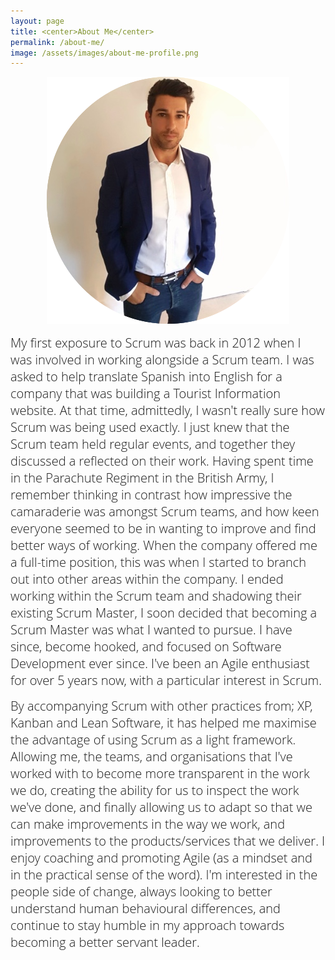 ```yaml
---
layout: page
title: <center>About Me</center>
permalink: /about-me/
image: /assets/images/about-me-profile.png
---
```


<p style="text-align:center;"><img src="/assets/images/about-me-profile.png"></p>

<span style="color:#00000; font-family: 'open sans'; font-size: 1em; font-size: 20px; font-weight: 200; hyphens: none;">My first exposure to Scrum was back in 2012 when I was involved in working alongside a Scrum team. I was asked to help translate Spanish into English for a company that was building a Tourist Information website. At that time, admittedly, I wasn't really sure how Scrum was being used exactly. I just knew that the Scrum team held regular events, and together they discussed a reflected on their work. Having spent time in the Parachute Regiment in the British Army, I remember thinking in contrast how impressive the camaraderie was amongst Scrum teams, and how keen everyone seemed to be in wanting to improve and find better ways of working. When the company offered me a full-time position, this was when I started to branch out into other areas within the company. I ended working within the Scrum team and shadowing their existing Scrum Master, I soon decided that becoming a Scrum Master was what I wanted to pursue. I have since, become hooked, and focused on Software Development ever since. I've been an Agile enthusiast for over 5 years now, with a particular interest in Scrum.

<span style="color:#00000; font-family: 'open sans'; font-size: 1em; font-size: 20px; font-weight: 200; hyphens: none;">By accompanying Scrum with other practices from; XP, Kanban and Lean Software, it has helped me maximise the advantage of using Scrum as a light framework. Allowing me, the teams, and organisations that I've worked with to become more transparent in the work we do, creating the ability for us to inspect the work we've done, and finally allowing us to adapt so that we can make improvements in the way we work, and improvements to the products/services that we deliver. I enjoy coaching and promoting Agile (as a mindset and in the practical sense of the word). I'm interested in the people side of change, always looking to better understand human behavioural differences, and continue to stay humble in my approach towards becoming a better servant leader.
